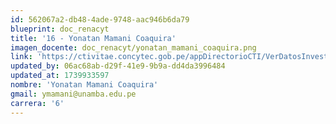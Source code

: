 ```yaml
---
id: 562067a2-db48-4ade-9748-aac946b6da79
blueprint: doc_renacyt
title: '16 - Yonatan Mamani Coaquira'
imagen_docente: doc_renacyt/yonatan_mamani_coaquira.png
link: 'https://ctivitae.concytec.gob.pe/appDirectorioCTI/VerDatosInvestigador.do?id_investigador=22212'
updated_by: 06ac68ab-d29f-41e9-9b9a-dd4da3996484
updated_at: 1739933597
nombre: 'Yonatan Mamani Coaquira'
gmail: ymamani@unamba.edu.pe
carrera: '6'
---
```

